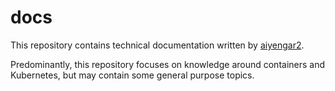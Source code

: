 # docs

This repository contains technical documentation written by [aiyengar2](https://github.com/aiyengar2).

Predominantly, this repository focuses on knowledge around containers and Kubernetes, but may contain some general purpose topics.

